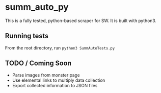 # summ_auto_py

This is a fully tested, python-based scraper for SW. It is built with python3.

## Running tests

From the root directory, run `python3 SummAutoTests.py`

## TODO / Coming Soon

* Parse images from monster page
* Use elemental links to multiply data collection
* Export collected information to JSON files
